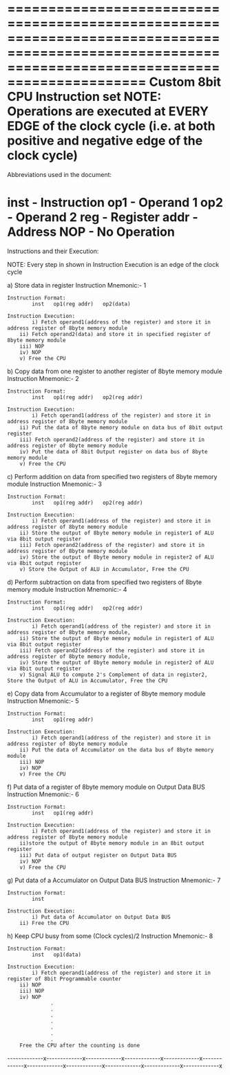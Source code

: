 
===================================================================================================================================================
Custom 8bit CPU Instruction set
NOTE: Operations are executed at EVERY EDGE of the clock cycle (i.e. at both positive and negative edge of the clock cycle) 
===================================================================================================================================================
Abbreviations used in the document:

  inst - Instruction
  op1 - Operand 1
  op2 - Operand 2
  reg - Register
  addr - Address
  NOP - No Operation
===================================================================================================================================================
Instructions and their Execution:

NOTE: Every step in shown in Instruction Execution is an edge of the clock cycle



  a) Store data in register
	Instruction Mnemonic:- 1
     	
	Instruction Format:
     		inst   op1(reg addr)   op2(data)
     	
	Instruction Execution:
     		i) Fetch operand1(address of the register) and store it in address register of 8byte memory module
		ii) Fetch operand2(data) and store it in specified register of 8byte memory module
		iii) NOP
		iv) NOP
		v) Free the CPU


  b) Copy data from one register to another register of 8byte memory module
	Instruction Mnemonic:- 2
     	
	Instruction Format:
     		inst   op1(reg addr)   op2(reg addr)
     	
	Instruction Execution:
     		i) Fetch operand1(address of the register) and store it in address register of 8byte memory module
		ii) Put the data of 8byte memory module on data bus of 8bit output register
		iii) Fetch operand2(address of the register) and store it in address register of 8byte memory module
		iv) Put the data of 8bit Output register on data bus of 8byte memory module
		v) Free the CPU


  c) Perform addition on data from specified two registers of 8byte memory module
	Instruction Mnemonic:- 3
     	
	Instruction Format:
     		inst   op1(reg addr)   op2(reg addr)
     	
	Instruction Execution:
     		i) Fetch operand1(address of the register) and store it in address register of 8byte memory module
		ii) Store the output of 8byte memory module in register1 of ALU via 8bit output register
		iii) Fetch operand2(address of the register) and store it in address register of 8byte memory module
		iv) Store the output of 8byte memory module in register2 of ALU via 8bit output register
		v) Store the Output of ALU in Accumulator, Free the CPU


  d) Perform subtraction on data from specified two registers of 8byte memory module
	Instruction Mnemonic:- 4
     	
	Instruction Format:
     		inst   op1(reg addr)   op2(reg addr)
     	
	Instruction Execution:
     		i) Fetch operand1(address of the register) and store it in address register of 8byte memory module, 
		ii) Store the output of 8byte memory module in register1 of ALU via 8bit output register
		iii) Fetch operand2(address of the register) and store it in address register of 8byte memory module, 
		iv) Store the output of 8byte memory module in register2 of ALU via 8bit output register
		v) Signal ALU to compute 2's Complement of data in register2, Store the Output of ALU in Accumulator, Free the CPU



  e) Copy data from Accumulator to a register of 8byte memory module
	Instruction Mnemonic:- 5
     	
	Instruction Format:
     		inst   op1(reg addr)
     	
	Instruction Execution:
     		i) Fetch operand1(address of the register) and store it in address register of 8byte memory module
		ii) Put the data of Accumulator on the data bus of 8byte memory module
		iii) NOP
		iv) NOP
		v) Free the CPU


  f) Put data of a register of 8byte memory module on Output Data BUS
	Instruction Mnemonic:- 6
     	
	Instruction Format:
     		inst   op1(reg addr)
     	
	Instruction Execution:
     		i) Fetch operand1(address of the register) and store it in address register of 8byte memory module
		ii)store the output of 8byte memory module in an 8bit output register
		iii) Put data of output register on Output Data BUS
		iv) NOP
		v) Free the CPU


  g) Put data of a Accumulator on Output Data BUS
	Instruction Mnemonic:- 7
     	
	Instruction Format:
     		inst
     	
	Instruction Execution:
     		i) Put data of Accumulator on Output Data BUS
		ii) Free the CPU


  h) Keep CPU busy from some (Clock cycles)/2
	Instruction Mnemonic:- 8
     	
	Instruction Format:
     		inst   op1(data)
     	
	Instruction Execution:
     		i) Fetch operand1(address of the register) and store it in register of 8bit Programmable counter
		ii) NOP
		iii) NOP
		iv) NOP
                  .
                  .
                  .
                  .
                  .
                  .
                  .
		Free the CPU after the counting is done


-------------x-------------x-------------x-------------x-------------x-------------x-------------x-------------x-------------x-------------x-------------x
